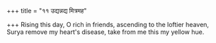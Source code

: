 +++
title = "११ उद्यन्नद्य मित्रमह"

+++
Rising this day, O rich in friends, ascending to the loftier heaven,  
     Surya remove my heart's disease, take from me this my yellow hue.